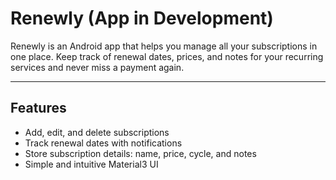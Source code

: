 # Renewly (App in Development)

Renewly is an Android app that helps you manage all your subscriptions in one place. Keep track of renewal dates, prices, and notes for your recurring services and never miss a payment again.

---

## Features

- Add, edit, and delete subscriptions  
- Track renewal dates with notifications  
- Store subscription details: name, price, cycle, and notes  
- Simple and intuitive Material3 UI  
